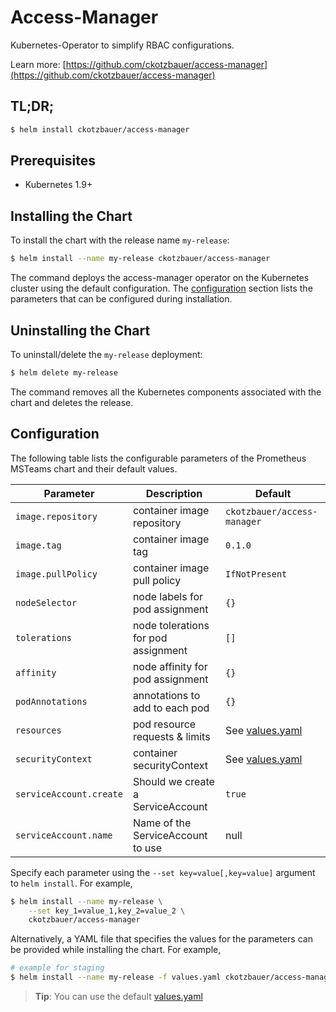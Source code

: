 # Access-Manager

Kubernetes-Operator to simplify RBAC configurations.

Learn more: [https://github.com/ckotzbauer/access-manager](https://github.com/ckotzbauer/access-manager)

## TL;DR;

```bash
$ helm install ckotzbauer/access-manager
```

## Prerequisites

- Kubernetes 1.9+

## Installing the Chart

To install the chart with the release name `my-release`:

```bash
$ helm install --name my-release ckotzbauer/access-manager
```

The command deploys the access-manager operator on the Kubernetes cluster using the default configuration. The [configuration](#configuration) section lists the parameters that can be configured during installation.

## Uninstalling the Chart

To uninstall/delete the `my-release` deployment:

```bash
$ helm delete my-release
```
The command removes all the Kubernetes components associated with the chart and deletes the release.

## Configuration

The following table lists the configurable parameters of the Prometheus MSTeams chart and their default values.

|               Parameter                |                    Description                    |            Default            |
| -------------------------------------- | ------------------------------------------------- | ----------------------------- |
| `image.repository`                     | container image repository                        | `ckotzbauer/access-manager`   |
| `image.tag`                            | container image tag                               | `0.1.0`                       |
| `image.pullPolicy`                     | container image pull policy                       | `IfNotPresent`                |
| `nodeSelector`                         | node labels for pod assignment                    | `{}`                          |
| `tolerations`                          | node tolerations for pod assignment               | `[]`                          |
| `affinity`                             | node affinity for pod assignment                  | `{}`                          |
| `podAnnotations`                       | annotations to add to each pod                    | `{}`                          |
| `resources`                            | pod resource requests & limits                    | See [values.yaml](values.yaml)|
| `securityContext`                      | container securityContext                         | See [values.yaml](values.yaml)|
| `serviceAccount.create`	             | Should we create a ServiceAccount	             | `true`                        |
| `serviceAccount.name`		             | Name of the ServiceAccount to use                 | null                          |

Specify each parameter using the `--set key=value[,key=value]` argument to `helm install`. For example,

```bash
$ helm install --name my-release \
    --set key_1=value_1,key_2=value_2 \
    ckotzbauer/access-manager
```

Alternatively, a YAML file that specifies the values for the parameters can be provided while installing the chart. For example,

```bash
# example for staging
$ helm install --name my-release -f values.yaml ckotzbauer/access-manager
```

> **Tip**: You can use the default [values.yaml](values.yaml)
